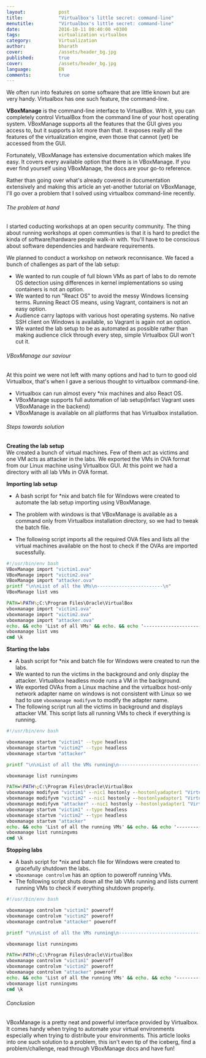 ```yaml
---
layout:            post
title:             "Virtualbox's little secret: command-line"
menutitle:         "Virtualbox's little secret: command-line"
date:              2016-10-11 00:40:00 +0300
tags:              virtualization virtualbox
category:          Virtualization
author:            bharath
cover:             /assets/header_bg.jpg
published:         true
cover:             /assets/header_bg.jpg
language:          EN
comments:          true
---
```


We often run into features on some software that are little known but are very handy. Virtualbox has one such feature, the command-line.

**VBoxManage** is the command-line interface to VirtualBox. With it, you can completely control VirtualBox from the command line of
your host operating system. VBoxManage supports all the features that the GUI gives you access to, but it supports a lot more than that. It exposes really all the features of the virtualization engine, even those that cannot (yet) be accessed from the GUI.

Fortunately, VBoxManage has extensive documentation which makes life easy. It covers every available option that there is in VBoxManage. If you ever find yourself using VBoxManage, the docs are your go-to reference.

Rather than going over what\'s already covered in documentation extensively and making this article an yet-another tutorial on VBoxManage, I\'ll go over a problem that I solved using virtualbox command-line recently.

###### The problem at hand

I started coducting workshops at an open security community. The thing about running workshops at open communties is that it is hard to predict the kinda of software/hardware people walk-in with. You\'ll have to be conscious about software dependencies and hardware requirements.

We planned to conduct a workshop on network reconnisance. We faced a bunch of challenges as part of the lab setup:

- We wanted to run couple of full blown VMs as part of labs to do remote OS detection using differences in kernel implementations so using containers is not an option.
- We wanted to run "React OS" to avoid the messy Windows licensing terms. Running React OS means, using Vagrant, containers is not an easy option.
- Audience carry laptops with various host operating systems. No native SSH client on Windows is available, so Vagrant is again not an option.
- We wanted the lab setup to be as automated as possible rather than making audience click through every step, simple Virtualbox GUI won\'t cut it.

###### VBoxManage our saviour

At this point we were not left with many options and had to turn to good old Virtualbox, that\'s when I gave a serious thought to virtualbox command-line.

- Virtualbox can run almost every *nix machines and also React OS.
- VBoxManage supports full automation of lab setup(Infact Vagrant uses VBoxManage in the backend)
- VBoxManage is available on all platforms that has Virtualbox installation.

###### Steps towards solution

**Creating the lab setup** <br>
We created a bunch of virtual machines. Few of them act as victims and one VM acts as attacker in the labs. We exported the VMs in OVA format from our Linux machine using Virtualbox GUI. At this point we had a directory with all lab VMs in OVA format.

**Importing lab setup** <br>

- A bash script for *nix and batch file for Windows were created to automate the lab setup importing using VBoxManage.
- The problem with windows is that VBoxManage is available as a command only from Virtualbox installation directory, so we had to tweak the batch file.

- The following script imports all the required OVA files and lists all the virtual machines available on the host to check if the OVAs are imported sucessfully.

```bash
#!/usr/bin/env bash
VBoxManage import "victim1.ova"
VBoxManage import "victim2.ova"
VBoxManage import "attacker.ova"
printf "\n\nList of all the VMs\n------------------------\n"
VBoxManage list vms
```

```bat
PATH=%PATH%;C:\Program Files\Oracle\VirtualBox
vboxmanage import "victim1.ova"
vboxmanage import "victim2.ova"
vboxmanage import "attacker.ova"
echo. && echo 'List of all VMs' && echo. && echo '-------------------------'
vboxmanage list vms
cmd \k
```

**Starting the labs** <br>

- A bash script for *nix and batch file for Windows were created to run the labs.
- We wanted to run the victims in the background and only display the attacker. Virtualbox headless mode runs a VM in the background.
- We exported OVAs from a Linux machine and the virtualbox host-only network adapter name on windows is not consistent with Linux so we had to use `vboxmanage modifyvm` to modify the adapter name.
- The following script run all the victims in background and displays attacker VM. This script lists all running VMs to check if everything is running.

```bash
#!/usr/bin/env bash

vboxmanage startvm "victim1" --type headless
vboxmanage startvm "victim2" --type headless
vboxmanage startvm "attacker"

printf "\n\nList of all the VMs running\n------------------------------\n"

vboxmanage list runningvms
```

```bat
PATH=%PATH%;C:\Program Files\Oracle\VirtualBox
vboxmanage modifyvm "victim1" --nic1 hostonly --hostonlyadapter1 "VirtualBox Host-Only Ethernet Adapter"
vboxmanage modifyvm "victim2" --nic1 hostonly --hostonlyadapter1 "VirtualBox Host-Only Ethernet Adapter"
vboxmanage modifyvm "attacker" --nic1 hostonly --hostonlyadapter1 "VirtualBox Host-Only Ethernet Adapter"
vboxmanage startvm "victim1" --type headless
vboxmanage startvm "victim2" --type headless
vboxmanage startvm "attacker"
echo. && echo 'List of all the running VMs' && echo. && echo '-------------------------'
vboxmanage list runningvms
cmd \k
```
**Stopping labs** <br>

- A bash script for *nix and batch file for Windows were created to gracefully shutdown the labs.
- `vboxmanage controlvm` has an option to poweroff running VMs.
- The following script shuts down all the lab VMs running and lists current running VMs to check if everything shutdown properly.

```bash
#!/usr/bin/env bash

vboxmanage controlvm "victim1" poweroff
vboxmanage controlvm "victim2" poweroff
vboxmanage controlvm "attacker" poweroff

printf "\n\nList of all the VMs running\n------------------------------\n"

vboxmanage list runningvms
```

```bat
PATH=%PATH%;C:\Program Files\Oracle\VirtualBox
vboxmanage controlvm "victim1" poweroff
vboxmanage controlvm "victim2" poweroff
vboxmanage controlvm "attacker" poweroff
echo. && echo 'List of all the running VMs' && echo. && echo '-------------------------'
vboxmanage list runningvms
cmd \k
```

###### Conclusion

VBoxManage is a pretty neat and powerful interface provided by Virtualbox. It comes handy when trying to automate your virtual environments especially when trying to distribute your environments. This article looks into one such solution to a problem, this isn\'t even tip of the iceberg, find a problem/challenge, read through VBoxManage docs and have fun!
